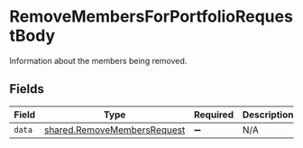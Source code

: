 # RemoveMembersForPortfolioRequestBody

Information about the members being removed.


## Fields

| Field                                                                      | Type                                                                       | Required                                                                   | Description                                                                |
| -------------------------------------------------------------------------- | -------------------------------------------------------------------------- | -------------------------------------------------------------------------- | -------------------------------------------------------------------------- |
| `data`                                                                     | [shared.RemoveMembersRequest](../../models/shared/removemembersrequest.md) | :heavy_minus_sign:                                                         | N/A                                                                        |